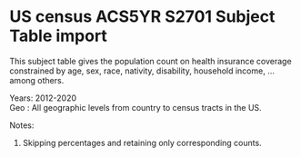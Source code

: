 # US census ACS5YR S2701 Subject Table import

This subject table gives the population count on health insurance coverage constrained by age, sex, race, nativity, disability, household income, … among others.

Years: 2012-2020  
Geo : All geographic levels from country to census tracts in the US.

Notes:
1. Skipping percentages and retaining only corresponding counts.